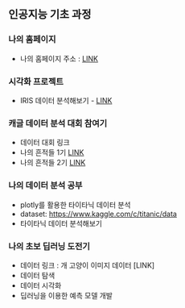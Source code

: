 ## 인공지능 기초 과정

### 나의 홈페이지
  * 나의 홈페이지 주소 : [LINK](https://leesalt.tistory.com)
  
### 시각화 프로젝트
  * IRIS 데이터 분석해보기 - [LINK](https://sylee7271.github.io/AI_basic_class/20201112_class.html)

### 캐글 데이터 분석 대회 참여기
  * 데이터 대회 링크
  * 나의 흔적들 1기 [LINK](https://ldjwj.github.io/myDataAnalysis/01_titanic_EDA.html)
  * 나의 흔적들 2기 [LINK](https://ldjwj.github.io/myDataAnalysis/01_titanic_EDA.html)

### 나의 데이터 분석 공부
  * plotly를 활용한 타이타닉 데이터 분석
  * dataset: https://www.kaggle.com/c/titanic/data
  * 타이타닉 데이터 분석해보기
  
### 나의 초보 딥러닝 도전기
  * 데이터 링크 : 개 고양이 이미지 데이터 [LINK]
  * 데이터 탐색 
  * 데이터 시각화 
  * 딥러닝을 이용한 예측 모델 개발
